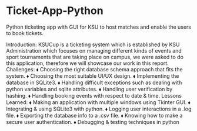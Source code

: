 # Ticket-App-Python
Python ticketing app with GUI for KSU to host matches and enable the users to book tickets.

Introduction:
KSUCup is a ticketing system which is established by KSU Administration which focuses on
managing different kinds of events and sport tournaments that are taking place on campus, we
were asked to do this application, therefore we will showcase our work in this report.
Challenges:
⬧ Choosing the right database schema approach that fits the system.
⬧ Choosing the most suitable UI/UX design.
⬧ Implementing the database in SQLite3.
⬧ Handling difficult exceptions such as dealing with python variables and sqlite attributes.
⬧ Handling user verification by hashing.
⬧ Handling booking events with respect to date & time.
Lessons Learned:
⬧ Making an application with multiple windows using Tkinter GUI.
⬧ Integrating & using SQLite3 with python.
⬧ Logging user interactions in a .log file.
⬧ Exporting the database info to a .csv file.
⬧ Knowing how to make a secure user authentication.
⬧ Debugging & testing techniques in python
